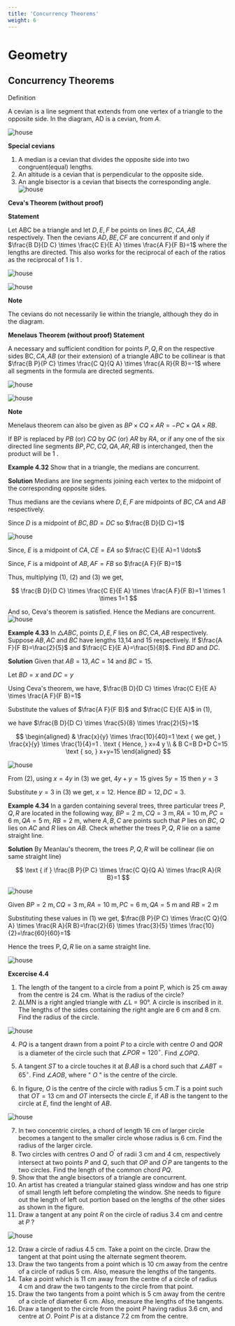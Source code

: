 ```yaml
---
title: 'Concurrency Theorems'
weight: 6
---
```

# Geometry

## Concurrency Theorems

Definition

A cevian is a line segment that extends from one vertex of a triangle to the opposite side. In the diagram, AD is a cevian, from $A$.

![house](24.png)

**Special cevians**

1. A median is a cevian that divides the opposite side into two congruent(equal) lengths.
2. An altitude is a cevian that is perpendicular to the opposite side.
3. An angle bisector is a cevian that bisects the corresponding angle.
![house](25.png)

**Ceva's Theorem (without proof)**

**Statement**

Let $\mathrm{ABC}$ be a triangle and let $D, E, F$ be points on lines $B C$, $C A, A B$ respectively. Then the cevians $A D, B E, C F$ are concurrent if and only if $\frac{B D}{D C} \times \frac{C E}{E A} \times \frac{A F}{F B}=1$ where the lengths are directed. This also works for the reciprocal of each of the ratios as the reciprocal of 1 is 1 .

![house](26.png)

![house](27.png)


**Note**

The cevians do not necessarily lie within the triangle, although they do in the diagram.

**Menelaus Theorem (without proof) Statement**

A necessary and sufficient condition for points $P, Q, R$ on the respective sides $\mathrm{BC}, C A, A B$ (or their extension) of a triangle $A B C$ to be collinear is that $\frac{B P}{P C} \times \frac{C Q}{Q A} \times \frac{A R}{R B}=-1$ where all segments in the formula are directed segments.

![house](28.png)

![house](29.png)

**Note**

Menelaus theorem can also be given as $B P \times C Q \times A R=-P C \times Q A \times R B$.

If $\mathrm{BP}$ is replaced by $P B$ (or) $C Q$ by $Q C$ (or) $A R$ by $R A$, or if any one of the six directed line segments $B P, P C, C Q, Q A, A R, R B$ is interchanged, then the product will be 1 .

**Example 4.32** Show that in a triangle, the medians are concurrent. 

**Solution** Medians are line segments joining each vertex to the midpoint of the corresponding opposite sides.

Thus medians are the cevians where $D, E, F$ are midpoints of $B C, C A$ and $A B$ respectively.

Since $D$ is a midpoint of $B C, B D=D C$ so $\frac{B D}{D C}=1$

![house](30.png)

Since, $E$ is a midpoint of $C A, C E=E A$ so $\frac{C E}{E A}=1 \ldots$

Since, $F$ is a midpoint of $A B, A F=F B$ so $\frac{A F}{F B}=1$

Thus, multiplying (1), (2) and (3) we get,

$$
\frac{B D}{D C} \times \frac{C E}{E A} \times \frac{A F}{F B}=1 \times 1 \times 1=1
$$

And so, Ceva's theorem is satisfied.
Hence the Medians are concurrent.
![house](31.png)

**Example 4.33** In $\triangle A B C$, points $D, E, F$ lies on $B C, C A, A B$ respectively. Suppose $A B, A C$ and $B C$ have lengths 13,14 and 15 respectively. If $\frac{A F}{F B}=\frac{2}{5}$ and $\frac{C E}{E A}=\frac{5}{8}$. Find $B D$ and $D C$.

**Solution** Given that $A B=13, A C=14$ and $B C=15$.

Let $B D=x$ and $D C=y$

Using Ceva's theorem, we have, $\frac{B D}{D C} \times \frac{C E}{E A} \times \frac{A F}{F B}=1$

Substitute the values of $\frac{A F}{F B}$ and $\frac{C E}{E A}$ in (1),

we have $\frac{B D}{D C} \times \frac{5}{8} \times \frac{2}{5}=1$

$$
\begin{aligned}
& \frac{x}{y} \times \frac{10}{40}=1 \text { we get, } \frac{x}{y} \times \frac{1}{4}=1 . \text { Hence, } x=4 y \\
& B C=B D+D C=15 \text { so, } x+y=15
\end{aligned}
$$

![house](32.png)

From (2), using $x=4 y$ in (3) we get, $4 y+y=15$ gives $5 y=15$ then $y=3$

Substitute $y=3$ in (3) we get, $x=12$. Hence $B D=12, D C=3$.

**Example 4.34** In a garden containing several trees, three particular trees $P, Q, R$ are located in the following way, $B P=2 \mathrm{~m}, C Q=3 \mathrm{~m}, R A=10 \mathrm{~m}, P C=6 \mathrm{~m}, Q A=5 \mathrm{~m}$, $R B=2 \mathrm{~m}$, where $A, B, C$ are points such that $P$ lies on $B C$, $Q$ lies on $A C$ and $R$ lies on $A B$. Check whether the trees $\mathrm{P}, Q$, $R$ lie on a same straight line.

**Solution** By Meanlau's theorem, the trees $P, Q, R$ will be collinear (lie on same straight line)

$$
\text { if } \frac{B P}{P C} \times \frac{C Q}{Q A} \times \frac{R A}{R B}=1
$$

![house](33.png)

Given $B P=2 \mathrm{~m}, C Q=3 \mathrm{~m}, R A=10 \mathrm{~m}, P C=6 \mathrm{~m}, Q A=5 \mathrm{~m}$ and $R B=2 \mathrm{~m}$

Substituting these values in (1) we get, $\frac{B P}{P C} \times \frac{C Q}{Q A} \times \frac{R A}{R B}=\frac{2}{6} \times \frac{3}{5} \times \frac{10}{2}=\frac{60}{60}=1$

Hence the trees $\mathrm{P}, Q, R$ lie on a same straight line.

![house](34.png)

**Excercise 4.4**

1. The length of the tangent to a circle from a point P, which is 25 cm away from the 
centre is 24 cm. What is the radius of the circle?
2. ∆LMN is a right angled triangle with ∠L = 90°. A circle is inscribed in it. The 
lengths of the sides containing the right angle are 6 cm and 8 cm. Find the radius of 
the circle.

![house](35.png)

4. $P Q$ is a tangent drawn from a point $P$ to a circle with centre $O$ and $Q O R$ is a diameter of the circle such that $\angle P O R=120^{\circ}$. Find $\angle O P Q$.

5. A tangent $S T$ to a circle touches it at $B . A B$ is a chord such that $\angle A B T=65^{\circ}$. Find $\angle A O B$, where " $O$ " is the centre of the circle.
6. In figure, $O$ is the centre of the circle with radius $5 \mathrm{~cm} . T$ is a point such that $O T=13 \mathrm{~cm}$ and $O T$ intersects the circle $E$, if $A B$ is the tangent to the circle at $E$, find the lenght of $A B$.

![house](36.png)

7. In two concentric circles, a chord of length $16 \mathrm{~cm}$ of larger circle becomes a tangent to the smaller circle whose radius is $6 \mathrm{~cm}$. Find the radius of the larger circle.
8. Two circles with centres $O$ and $O^{\prime}$ of radii $3 \mathrm{~cm}$ and $4 \mathrm{~cm}$, respectively intersect at two points $P$ and $Q$, such that $O P$ and $O^{\prime} P$ are tangents to the two circles. Find the length of the common chord $P Q$.
9. Show that the angle bisectors of a triangle are concurrent.
10. An artist has created a triangular stained glass window and has one strip of small length left before completing the window. She needs to figure out the length of left out portion based on the lengths of the other sides as shown in the figure.
11. Draw a tangent at any point $R$ on the circle of radius $3.4 \mathrm{~cm}$ and centre at $P$ ?

![house](37.png)

12. Draw a circle of radius $4.5 \mathrm{~cm}$. Take a point on the circle. Draw the tangent at that point using the alternate segment theorem.
13. Draw the two tangents from a point which is $10 \mathrm{~cm}$ away from the centre of a circle of radius $5 \mathrm{~cm}$. Also, measure the lengths of the tangents.
14. Take a point which is $11 \mathrm{~cm}$ away from the centre of a circle of radius $4 \mathrm{~cm}$ and draw the two tangents to the circle from that point.
15. Draw the two tangents from a point which is $5 \mathrm{~cm}$ away from the centre of a circle of diameter $6 \mathrm{~cm}$. Also, measure the lengths of the tangents.
16. Draw a tangent to the circle from the point $P$ having radius $3.6 \mathrm{~cm}$, and centre at $O$. Point $P$ is at a distance $7.2 \mathrm{~cm}$ from the centre.